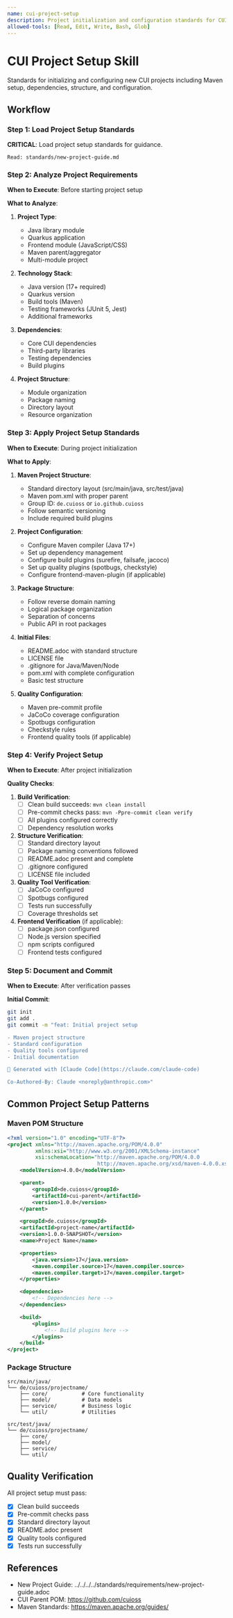 ```yaml
---
name: cui-project-setup
description: Project initialization and configuration standards for CUI projects
allowed-tools: [Read, Edit, Write, Bash, Glob]
---
```


# CUI Project Setup Skill

Standards for initializing and configuring new CUI projects including Maven setup, dependencies, structure, and configuration.

## Workflow

### Step 1: Load Project Setup Standards

**CRITICAL**: Load project setup standards for guidance.

```
Read: standards/new-project-guide.md
```

### Step 2: Analyze Project Requirements

**When to Execute**: Before starting project setup

**What to Analyze**:

1. **Project Type**:
   - Java library module
   - Quarkus application
   - Frontend module (JavaScript/CSS)
   - Maven parent/aggregator
   - Multi-module project

2. **Technology Stack**:
   - Java version (17+ required)
   - Quarkus version
   - Build tools (Maven)
   - Testing frameworks (JUnit 5, Jest)
   - Additional frameworks

3. **Dependencies**:
   - Core CUI dependencies
   - Third-party libraries
   - Testing dependencies
   - Build plugins

4. **Project Structure**:
   - Module organization
   - Package naming
   - Directory layout
   - Resource organization

### Step 3: Apply Project Setup Standards

**When to Execute**: During project initialization

**What to Apply**:

1. **Maven Project Structure**:
   - Standard directory layout (src/main/java, src/test/java)
   - Maven pom.xml with proper parent
   - Group ID: `de.cuioss` or `io.github.cuioss`
   - Follow semantic versioning
   - Include required build plugins

2. **Project Configuration**:
   - Configure Maven compiler (Java 17+)
   - Set up dependency management
   - Configure build plugins (surefire, failsafe, jacoco)
   - Set up quality plugins (spotbugs, checkstyle)
   - Configure frontend-maven-plugin (if applicable)

3. **Package Structure**:
   - Follow reverse domain naming
   - Logical package organization
   - Separation of concerns
   - Public API in root packages

4. **Initial Files**:
   - README.adoc with standard structure
   - LICENSE file
   - .gitignore for Java/Maven/Node
   - pom.xml with complete configuration
   - Basic test structure

5. **Quality Configuration**:
   - Maven pre-commit profile
   - JaCoCo coverage configuration
   - Spotbugs configuration
   - Checkstyle rules
   - Frontend quality tools (if applicable)

### Step 4: Verify Project Setup

**When to Execute**: After project initialization

**Quality Checks**:

1. **Build Verification**:
   - [ ] Clean build succeeds: `mvn clean install`
   - [ ] Pre-commit checks pass: `mvn -Ppre-commit clean verify`
   - [ ] All plugins configured correctly
   - [ ] Dependency resolution works

2. **Structure Verification**:
   - [ ] Standard directory layout
   - [ ] Package naming conventions followed
   - [ ] README.adoc present and complete
   - [ ] .gitignore configured
   - [ ] LICENSE file included

3. **Quality Tool Verification**:
   - [ ] JaCoCo configured
   - [ ] Spotbugs configured
   - [ ] Tests run successfully
   - [ ] Coverage thresholds set

4. **Frontend Verification** (if applicable):
   - [ ] package.json configured
   - [ ] Node.js version specified
   - [ ] npm scripts configured
   - [ ] Frontend tests configured

### Step 5: Document and Commit

**When to Execute**: After verification passes

**Initial Commit**:
```bash
git init
git add .
git commit -m "feat: Initial project setup

- Maven project structure
- Standard configuration
- Quality tools configured
- Initial documentation

🤖 Generated with [Claude Code](https://claude.com/claude-code)

Co-Authored-By: Claude <noreply@anthropic.com>"
```

## Common Project Setup Patterns

### Maven POM Structure
```xml
<?xml version="1.0" encoding="UTF-8"?>
<project xmlns="http://maven.apache.org/POM/4.0.0"
         xmlns:xsi="http://www.w3.org/2001/XMLSchema-instance"
         xsi:schemaLocation="http://maven.apache.org/POM/4.0.0
                             http://maven.apache.org/xsd/maven-4.0.0.xsd">
    <modelVersion>4.0.0</modelVersion>

    <parent>
        <groupId>de.cuioss</groupId>
        <artifactId>cui-parent</artifactId>
        <version>1.0.0</version>
    </parent>

    <groupId>de.cuioss</groupId>
    <artifactId>project-name</artifactId>
    <version>1.0.0-SNAPSHOT</version>
    <name>Project Name</name>

    <properties>
        <java.version>17</java.version>
        <maven.compiler.source>17</maven.compiler.source>
        <maven.compiler.target>17</maven.compiler.target>
    </properties>

    <dependencies>
        <!-- Dependencies here -->
    </dependencies>

    <build>
        <plugins>
            <!-- Build plugins here -->
        </plugins>
    </build>
</project>
```

### Package Structure
```
src/main/java/
└── de/cuioss/projectname/
    ├── core/           # Core functionality
    ├── model/          # Data models
    ├── service/        # Business logic
    └── util/           # Utilities

src/test/java/
└── de/cuioss/projectname/
    ├── core/
    ├── model/
    ├── service/
    └── util/
```

## Quality Verification

All project setup must pass:
- [x] Clean build succeeds
- [x] Pre-commit checks pass
- [x] Standard directory layout
- [x] README.adoc present
- [x] Quality tools configured
- [x] Tests run successfully

## References

* New Project Guide: ../../../../standards/requirements/new-project-guide.adoc
* CUI Parent POM: https://github.com/cuioss
* Maven Standards: https://maven.apache.org/guides/
